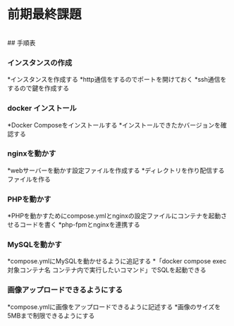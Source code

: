 # 前期最終課題
<br>
## 手順表

### インスタンスの作成
*インスタンスを作成する
*http通信をするのでポートを開けておく
*ssh通信をするので鍵を作成する

### docker インストール
*Docker Composeをインストールする
*インストールできたかバージョンを確認する

### nginxを動かす
*webサーバーを動かす設定ファイルを作成する
*ディレクトリを作り配信するファイルを作る

### PHPを動かす
*PHPを動かすためにcompose.ymlとnginxの設定ファイルにコンテナを起動させるコードを書く
*php-fpmとnginxを連携する

### MySQLを動かす
*compose.ymlにMySQLを動かせるように追記する
*「docker compose exec 対象コンテナ名 コンテナ内で実行したいコマンド」でSQLを起動できる

### 画像アップロードできるようにする
*compose.ymlに画像をアップロードできるように記述する
*画像のサイズを5MBまで制限できるようにする

